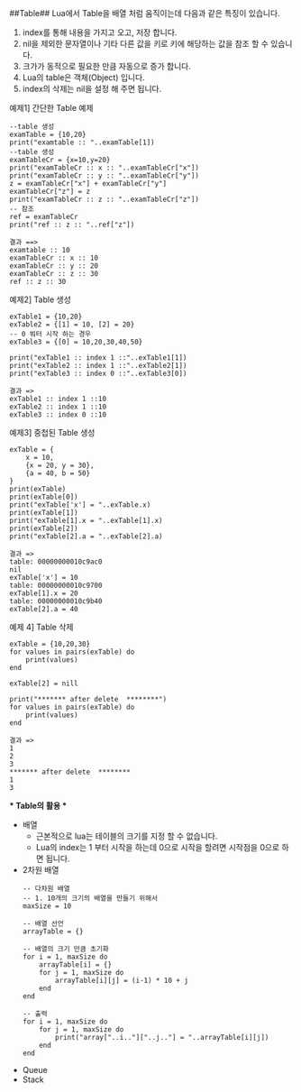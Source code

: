 ##Table##
Lua에서 Table을 배열 처럼 움직이는데 다음과 같은 특징이 있습니다.
1. index를 통해 내용을 가지고 오고, 저장 합니다.
2. nil을 제외한 문자열이나 기타 다른 값을 키로 키에 해당하는 값을 참조 할 수 있습니다.
3. 크가가 동적으로 필요한 만큼 자동으로 증가 합니다.
4. Lua의 table은 객체(Object) 입니다.
5. index의 삭제는 nil을 설정 해 주면 됩니다.

예제1] 간단한 Table 예제
```
--table 생성
examTable = {10,20}
print("examtable :: "..examTable[1])
--table 생성
examTableCr = {x=10,y=20}
print("examTableCr :: x :: "..examTableCr["x"])
print("examTableCr :: y :: "..examTableCr["y"])
z = examTableCr["x"] + examTableCr["y"] 
examTableCr["z"] = z
print("examTableCr :: z :: "..examTableCr["z"])
-- 참조 
ref = examTableCr
print("ref :: z :: "..ref["z"])

결과 ==> 
examtable :: 10
examTableCr :: x :: 10
examTableCr :: y :: 20
examTableCr :: z :: 30
ref :: z :: 30
```

예제2] Table 생성 
```
exTable1 = {10,20}
exTable2 = {[1] = 10, [2] = 20}
-- 0 붜터 시작 하는 경우 
exTable3 = {[0] = 10,20,30,40,50}

print("exTable1 :: index 1 ::"..exTable1[1])
print("exTable2 :: index 1 ::"..exTable2[1])
print("exTable3 :: index 0 ::"..exTable3[0])

결과 =>
exTable1 :: index 1 ::10
exTable2 :: index 1 ::10
exTable3 :: index 0 ::10
```

예제3] 중첩된 Table 생성
```
exTable = {
    x = 10,
    {x = 20, y = 30},
    {a = 40, b = 50}
}
print(exTable)
print(exTable[0])
print("exTable['x'] = "..exTable.x)
print(exTable[1])
print("exTable[1].x = "..exTable[1].x)
print(exTable[2])
print("exTable[2].a = "..exTable[2].a)

결과 =>
table: 00000000010c9ac0
nil
exTable['x'] = 10
table: 00000000010c9700
exTable[1].x = 20
table: 00000000010c9b40
exTable[2].a = 40
```

예제 4] Table 삭제
```
exTable = {10,20,30}
for values in pairs(exTable) do
    print(values)
end

exTable[2] = nill

print("******* after delete  ********")
for values in pairs(exTable) do
    print(values)
end

결과 =>
1
2
3
******* after delete  ********
1
3
```

**\* Table의 활용 \***
* 배열
  - 근본적으로 lua는 테이블의 크기를 지정 할 수 없습니다.
  - Lua의 index는 1 부터 시작을 하는데 0으로 시작을 할려면 시작점을 0으로 하면 됩니다.
* 2차원 배열
  ```
  -- 다차원 배열
  -- 1. 10개의 크기의 배열을 만들기 위해서 
  maxSize = 10

  -- 배열 선언
  arrayTable = {}

  -- 배열의 크기 만큼 초기화 
  for i = 1, maxSize do
      arrayTable[i] = {}
      for j = 1, maxSize do
          arrayTable[i][j] = (i-1) * 10 + j
      end
  end

  -- 출력
  for i = 1, maxSize do
      for j = 1, maxSize do
          print("array["..i.."]["..j.."] = "..arrayTable[i][j])
      end
  end

  ```
* Queue
* Stack